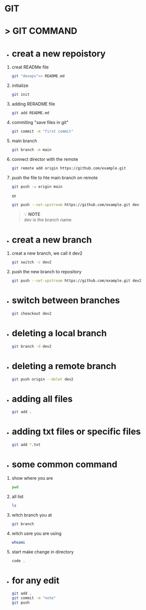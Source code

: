 # GIT ##


 
   # > GIT COMMAND 
   * #  creat a new repoistory
1. creat READMe file
   ```bash
   git "devops">> README.md 
   ```
1. initialize
   ```bash
   git init
   ```
1. adding RERADME file 
   ```bash
   git add README.md
   ```
1. commiting "save files in git" 
   ```bash
   git commit -m "first commit"
   ```
1. main branch 
   ```bash
   git branch -m main
   ```
1. connect director with the remote 
   ```bash
   git remote add origin https://github.com/example.git
   ```
1. push the file to hte main branch on remote
   ```bash
   git push -u origin main 
   ```
   or
    ```bash
   git push --set-upstream https://github.com/example.git dev 
   ```  

    >  💡 **NOTE**  
    > dev is the branch name 

* # creat a new branch 

1. creat a new branch, we call it dev2
   ```bash
   git switch -c dev2
   ```
1. push the new branch to repository 
      ```bash
   git push --set-upstream https://github.com/example.git dev2 
   ``` 
* # switch between branches  
   ```bash
   git cheackout dev2 
   ```
* # deleting a local branch 
    ```bash
   git branch -d dev2
   ```
* # deleting a remote branch 
    ```bash
   git push origin --delet dev2
    ```
* # adding all files 
    ```bash
   git add .
    ```
* # adding txt files or specific files
    ```bash
   git add *.txt
    ```
* # some common command
1. show where you are 
    ```bash
   pwd
    ```
1. all list 
    ```bash
   ls
    ```
1. witch branch you at
    ```bash
   git branch
    ```
1. witch usre you are using 
    ```bash 
   whoami
    ```
1. start make change in directory
    ```bash 
   code .
    ```
* # for any edit 
    ```bash 
   git add .
   git commit -m "note"
   git push 
    ```